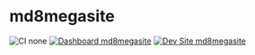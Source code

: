 # md8megasite

![CI none](https://img.shields.io/badge/ci-none-orange.svg)
[![Dashboard md8megasite](https://img.shields.io/badge/dashboard-md8megasite-yellow.svg)](https://dashboard.pantheon.io/sites/b23706ca-ed3c-4be9-b14c-8288a5e75588#dev/code)
[![Dev Site md8megasite](https://img.shields.io/badge/site-md8megasite-blue.svg)](http://dev-md8megasite.pantheonsite.io/)